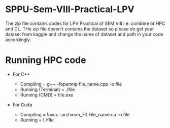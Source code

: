 # SPPU-Sem-VIII-Practical-LPV
The zip file contains codes for LPV Practical of SEM VIII i.e. combine of HPC and DL. THe zip file doesn't contains the dataset so please do get your dataset from kaggle and change the name of dataset and path in your code accordingly.

# Running HPC code
- For C++ <br>
  * Compiling = g++ -fopenmp file_name.cpp -o file <br>
  * Running (Terminal) = ./file <br>
  * Running (CMD) = file.exe <br>

- For Cuda <br>
  * Compiling = !nvcc -arch=sm_70 File_name.cu -o file
  * Running = !./file

